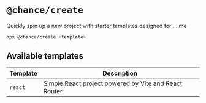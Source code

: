 # `@chance/create`

Quickly spin up a new project with starter templates designed for … me

```sh
npx @chance/create <template>
```

## Available templates

| Template | Description                                           |
| -------- | ----------------------------------------------------- |
| `react`  | Simple React project powered by Vite and React Router |
